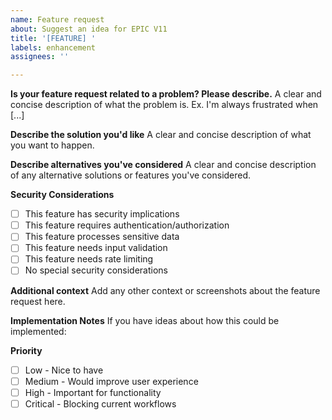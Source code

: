 ```yaml
---
name: Feature request
about: Suggest an idea for EPIC V11
title: '[FEATURE] '
labels: enhancement
assignees: ''

---
```


**Is your feature request related to a problem? Please describe.**
A clear and concise description of what the problem is. Ex. I'm always frustrated when [...]

**Describe the solution you'd like**
A clear and concise description of what you want to happen.

**Describe alternatives you've considered**
A clear and concise description of any alternative solutions or features you've considered.

**Security Considerations**
- [ ] This feature has security implications
- [ ] This feature requires authentication/authorization
- [ ] This feature processes sensitive data
- [ ] This feature needs input validation
- [ ] This feature needs rate limiting
- [ ] No special security considerations

**Additional context**
Add any other context or screenshots about the feature request here.

**Implementation Notes**
If you have ideas about how this could be implemented:

**Priority**
- [ ] Low - Nice to have
- [ ] Medium - Would improve user experience
- [ ] High - Important for functionality
- [ ] Critical - Blocking current workflows